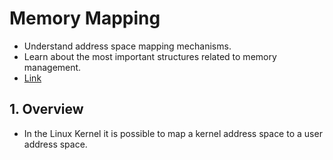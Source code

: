 # Memory Mapping

- Understand address space mapping mechanisms.
- Learn about the most important structures related to memory management.
- [Link](https://linux-kernel-labs.github.io/refs/pull/160/merge/labs/memory_mapping.html)

## 1. Overview

- In the Linux Kernel it is possible to map a kernel address space to a user address space.
